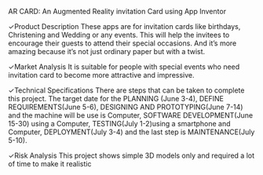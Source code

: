 AR CARD: An Augmented Reality invitation Card using App Inventor

✓Product Description
These apps are for invitation cards like birthdays, 
Christening and Wedding or any events. This will help the invitees to encourage
their guests to attend their special occasions. And it’s more amazing because it’s not 
just ordinary paper but with a twist.

✓Market Analysis
It is suitable for people with special events who
need invitation card to become more attractive and impressive.

✓Technical Specifications 
There are steps that can be taken to complete this project.
The target date for the PLANNING (June 3-4), DEFINE REQUIREMENTS(June 5-6), 
DESIGNING AND PROTOTYPING(June 7-14) and the machine  will be use is Computer, 
SOFTWARE DEVELOPMENT(June 15-30) using a Computer, TESTING(July 1-2)using a smartphone and Computer, 
DEPLOYMENT(July 3-4) and the last step is MAINTENANCE(July 5-10).

✓Risk Analysis
This project shows simple 3D models only and required a lot of 
time to make it realistic
